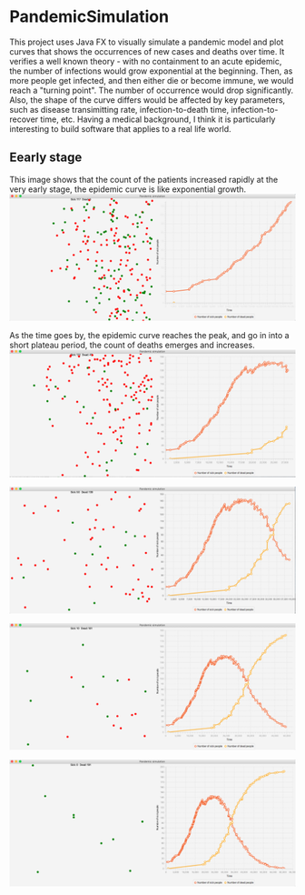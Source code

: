 # PandemicSimulation
This project uses Java FX to visually simulate a pandemic model and plot curves that shows the occurrences of new cases and deaths over time. It verifies a well known theory - with no containment to an acute epidemic, the number of infections would grow exponential at the beginning. Then, as more people get infected, and then either die or become immune, we would reach a "turning point". The number of occurrence would drop significantly. Also, the shape of the curve differs would be affected by key parameters, such as disease transimitting rate, infection-to-death time, infection-to-recover time, etc. Having a medical background, I think it is particularly interesting to build software that applies to a real life world.

## Eearly stage
This image shows that the count of the patients increased rapidly at the very early stage, the epidemic curve is like exponential growth. 
![Image1 of PandemicSimulation](https://github.com/shuyuan6/PandemicSimulation/blob/master/Screen%20Shot%202020-09-28%20at%2012.44.10%20AM.png)


As the time goes by, the epidemic curve reaches the peak, and go in into a short plateau period, the count of deaths emerges and increases. 
![Image2 of PandemicSimulation](https://github.com/shuyuan6/PandemicSimulation/blob/master/Screen%20Shot%202020-09-28%20at%2012.44.23%20AM.png)



![Image3 of PandemicSimulation](https://github.com/shuyuan6/PandemicSimulation/blob/master/Screen%20Shot%202020-09-28%20at%2012.44.33%20AM.png)

![Image4 of PandemicSimulation](https://github.com/shuyuan6/PandemicSimulation/blob/master/Screen%20Shot%202020-09-28%20at%2012.44.44%20AM.png)

![Image5 of PandemicSimulation](https://github.com/shuyuan6/PandemicSimulation/blob/master/Screen%20Shot%202020-09-28%20at%2012.44.56%20AM.png)
